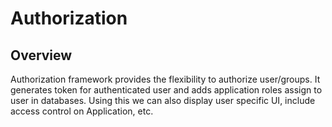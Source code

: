 # Authorization

## Overview
Authorization framework provides the flexibility to authorize user/groups. It generates token for authenticated user and adds application roles assign to user in databases. Using this we can also display user specific UI, include access control on Application, etc.

